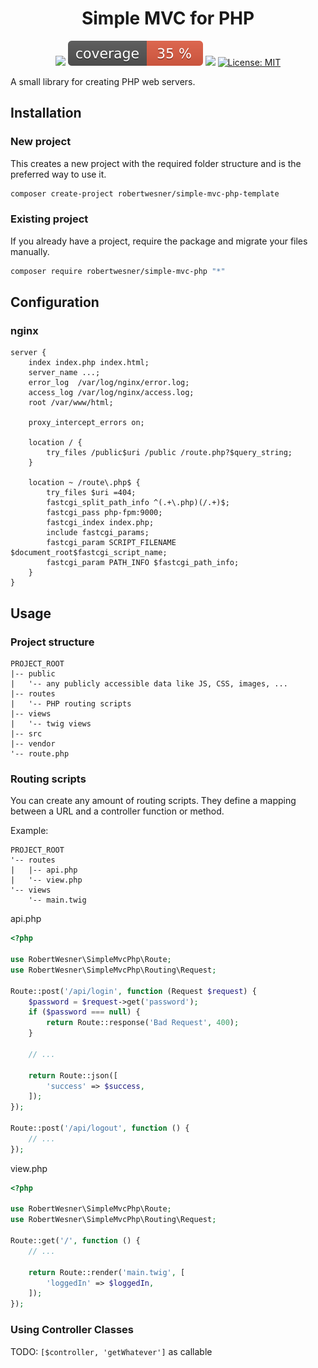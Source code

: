 <h1 align="center">
Simple MVC for PHP
</h1>

<div align="center">

![](https://github.com/RobertWesner/simple-mvc-php/actions/workflows/tests.yml/badge.svg)
![](https://raw.githubusercontent.com/RobertWesner/simple-mvc-php/image-data/coverage.svg)
![](https://img.shields.io/github/v/release/RobertWesner/simple-mvc-php)
[![License: MIT](https://img.shields.io/github/license/RobertWesner/simple-mvc-php)](../../raw/main/LICENSE.txt)

</div>

A small library for creating PHP web servers.

## Installation

### New project

This creates a new project with the required folder structure and is the preferred way to use it.

```bash
composer create-project robertwesner/simple-mvc-php-template
```

### Existing project

If you already have a project, require the package and migrate your files manually.

```bash
composer require robertwesner/simple-mvc-php "*"
```

## Configuration

### nginx

```nginx
server {
    index index.php index.html;
    server_name ...;
    error_log  /var/log/nginx/error.log;
    access_log /var/log/nginx/access.log;
    root /var/www/html;

    proxy_intercept_errors on;

    location / {
        try_files /public$uri /public /route.php?$query_string;
    }

    location ~ /route\.php$ {
        try_files $uri =404;
        fastcgi_split_path_info ^(.+\.php)(/.+)$;
        fastcgi_pass php-fpm:9000;
        fastcgi_index index.php;
        include fastcgi_params;
        fastcgi_param SCRIPT_FILENAME $document_root$fastcgi_script_name;
        fastcgi_param PATH_INFO $fastcgi_path_info;
    }
}
```

## Usage

### Project structure

```
PROJECT_ROOT
|-- public
|   '-- any publicly accessible data like JS, CSS, images, ...
|-- routes
|   '-- PHP routing scripts
|-- views
|   '-- twig views
|-- src
|-- vendor
'-- route.php
```

### Routing scripts

You can create any amount of routing scripts.
They define a mapping between a URL and a controller function or method.

Example:

```
PROJECT_ROOT
'-- routes
|   |-- api.php
|   '-- view.php
'-- views
    '-- main.twig
```

api.php
```php
<?php

use RobertWesner\SimpleMvcPhp\Route;
use RobertWesner\SimpleMvcPhp\Routing\Request;

Route::post('/api/login', function (Request $request) {
    $password = $request->get('password');
    if ($password === null) {
        return Route::response('Bad Request', 400);
    }

    // ...
    
    return Route::json([
        'success' => $success,
    ]);
});

Route::post('/api/logout', function () {
    // ...
});
```

view.php
```php
<?php

use RobertWesner\SimpleMvcPhp\Route;
use RobertWesner\SimpleMvcPhp\Routing\Request;

Route::get('/', function () {
    // ...

    return Route::render('main.twig', [
        'loggedIn' => $loggedIn,
    ]);
});
```

### Using Controller Classes

TODO: `[$controller, 'getWhatever']` as callable
